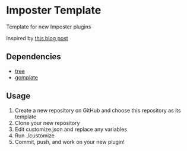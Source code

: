 # Imposter Template
Template for new Imposter plugins

Inspired by [this blog post](https://rclayton.silvrback.com/templatizing-github-template-repos)

## Dependencies
* [tree](https://linux.die.net/man/1/tree)
* [gomplate](https://gomplate.ca/)

## Usage
1. Create a new repository on GitHub and choose this repository as its template
2. Clone your new repository
3. Edit customize.json and replace any variables
4. Run ./customize
5. Commit, push, and work on your new plugin!

